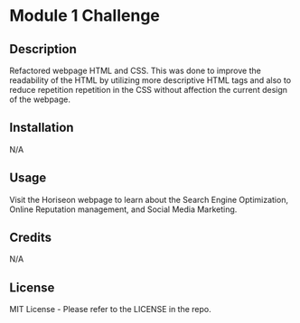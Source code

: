 # Module 1 Challenge

## Description

Refactored webpage HTML and CSS. This was done to improve the readability of the HTML by utilizing more descriptive HTML tags and also to reduce repetition repetition in the CSS without affection the current design of the webpage.

## Installation

N/A

## Usage

Visit the Horiseon webpage to learn about the Search Engine Optimization, Online Reputation management, and Social Media Marketing. 

## Credits

N/A

## License

MIT License - Please refer to the LICENSE in the repo.
